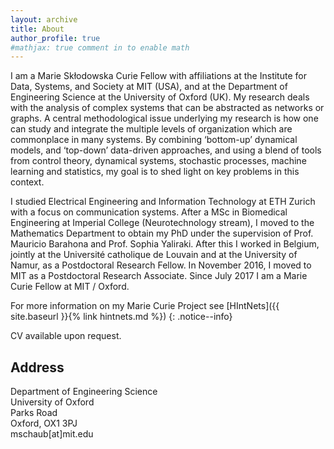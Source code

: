 ```yaml
---
layout: archive
title: About
author_profile: true
#mathjax: true comment in to enable math
---
```


I am a Marie Skłodowska Curie Fellow with affiliations at the Institute for Data, Systems, and Society at MIT (USA), and at the Department of Engineering Science at the University of Oxford (UK). My research deals with the analysis of complex systems that can be abstracted as networks or graphs. A central methodological issue underlying my research is how one can study and integrate the multiple levels of organization which are commonplace in many systems. 
By combining ‘bottom-up’ dynamical models, and ‘top-down’ data-driven approaches, and using a blend of tools from control theory, dynamical systems, stochastic processes, machine learning and statistics, my goal is to shed light on key problems in this context. 

I studied Electrical Engineering and Information Technology at ETH Zurich with a focus on communication systems. 
After a MSc in Biomedical Engineering at Imperial College (Neurotechnology stream), I moved to the Mathematics Department to obtain my PhD under the supervision of Prof. Mauricio Barahona and Prof. Sophia Yaliraki. 
After this I worked in Belgium, jointly at the Université catholique de Louvain and at the University of Namur, as a Postdoctoral Research Fellow. 
In November 2016, I moved to MIT as a Postdoctoral Research Associate. 
Since July 2017 I am a Marie Curie Fellow at MIT / Oxford.

For more information on my Marie Curie Project see [HIntNets]({{ site.baseurl }}{% link hintnets.md %})
{: .notice--info}

CV available upon request.

## Address
Department of Engineering Science   
University of Oxford   
Parks Road   
Oxford, OX1 3PJ   
mschaub[at]mit.edu
